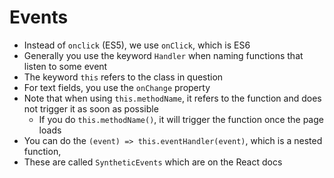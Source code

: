 # Events

- Instead of `onclick` (ES5), we use `onClick`, which is ES6
- Generally you use the keyword `Handler` when naming functions that listen to some event
- The keyword `this` refers to the class in question
- For text fields, you use the `onChange` property
- Note that when using `this.methodName`, it refers to the function and does not trigger it as soon as possible
  - If you do `this.methodName()`, it will trigger the function once the page loads
- You can do the `(event) => this.eventHandler(event)`, which is a nested function, 
- These are called `SyntheticEvents` which are on the React docs